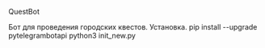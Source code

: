 QuestBot

Бот для проведения городских квестов.
Установка.
pip install --upgrade pytelegrambotapi
python3 init_new.py